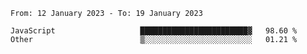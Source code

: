 <!--START_SECTION:waka-->

```text
From: 12 January 2023 - To: 19 January 2023

JavaScript                   ████████████████████████▓   98.60 %
Other                        ▒░░░░░░░░░░░░░░░░░░░░░░░░   01.21 %
```

<!--END_SECTION:waka-->
